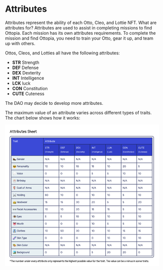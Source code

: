 # Attributes

Attributes represent the ability of each Otto, Cleo, and Lottie NFT. What are attributes for? Attributes are used to assist in completing missions to find Ottopia. Each mission has its own attributes requirements. To complete the mission and find Ottopia, you need to train your Otto, gear it up, and team up with others.

Ottos, Cleos, and Lotties all have the following attributes:
- **STR** Strength
- **DEF** Defense
- **DEX** Dexterity
- **INT** Intelligence
- **LCK** luck
- **CON** Constitution
- **CUTE** Cuteness

The DAO may decide to develop more attributes.

The maximum value of an attribute varies across different types of traits.
The chart below shows how it works:

![Rarity Sheets](img/AttributesSheet.jpg)